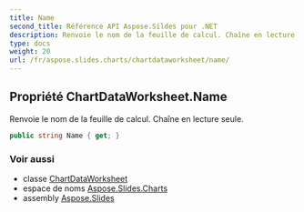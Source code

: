 ```yaml
---
title: Name
second_title: Référence API Aspose.Sildes pour .NET
description: Renvoie le nom de la feuille de calcul. Chaîne en lecture seule.
type: docs
weight: 20
url: /fr/aspose.slides.charts/chartdataworksheet/name/
---
```


## Propriété ChartDataWorksheet.Name

Renvoie le nom de la feuille de calcul. Chaîne en lecture seule.

```csharp
public string Name { get; }
```

### Voir aussi

* classe [ChartDataWorksheet](../../chartdataworksheet)
* espace de noms [Aspose.Slides.Charts](../../chartdataworksheet)
* assembly [Aspose.Slides](../../../)

<!-- NE PAS MODIFIER : généré par xmldocmd pour Aspose.Slides.dll -->